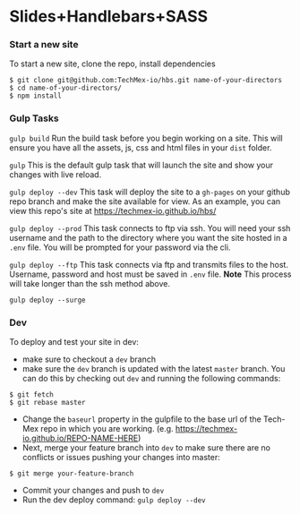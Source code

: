 # Slides+Handlebars+SASS

### Start a new site
To start a new site, clone the repo, install dependencies

```
$ git clone git@github.com:TechMex-io/hbs.git name-of-your-directors
$ cd name-of-your-directors/
$ npm install
```

### Gulp Tasks

`gulp build` Run the build task before you begin working on a site. This will ensure you have all the assets, js, css and html files in your `dist` folder.

`gulp` This is the default gulp task that will launch the site and show your changes with live reload.

`gulp deploy --dev` This task will deploy the site to a `gh-pages` on your github repo branch and make the site available for view. As an example, you can view this repo's site at https://techmex-io.github.io/hbs/

`gulp deploy --prod` This task connects to ftp via ssh. You will need your ssh username and the path to the directory where you want the site hosted in a `.env` file. You will be prompted for your password via the cli.

`gulp deploy --ftp` This task connects via ftp and transmits files to the host. Username, password and host must be saved in `.env` file. **Note** This process will take longer than the ssh method above.

`gulp deploy --surge`


### Dev
To deploy and test your site in dev:
* make sure to checkout a `dev` branch
* make sure the `dev` branch is updated with the latest `master` branch. You can do this by checking out `dev` and running the following commands:
```
$ git fetch
$ git rebase master
```
* Change the `baseurl` property in the gulpfile to the base url of the Tech-Mex repo in which you are working. (e.g. https://techmex-io.github.io/REPO-NAME-HERE)
* Next, merge your feature branch into `dev` to make sure there are no conflicts or issues pushing your changes into master:
```
$ git merge your-feature-branch
```
* Commit your changes and push to `dev`
* Run the dev deploy command: `gulp deploy --dev`
